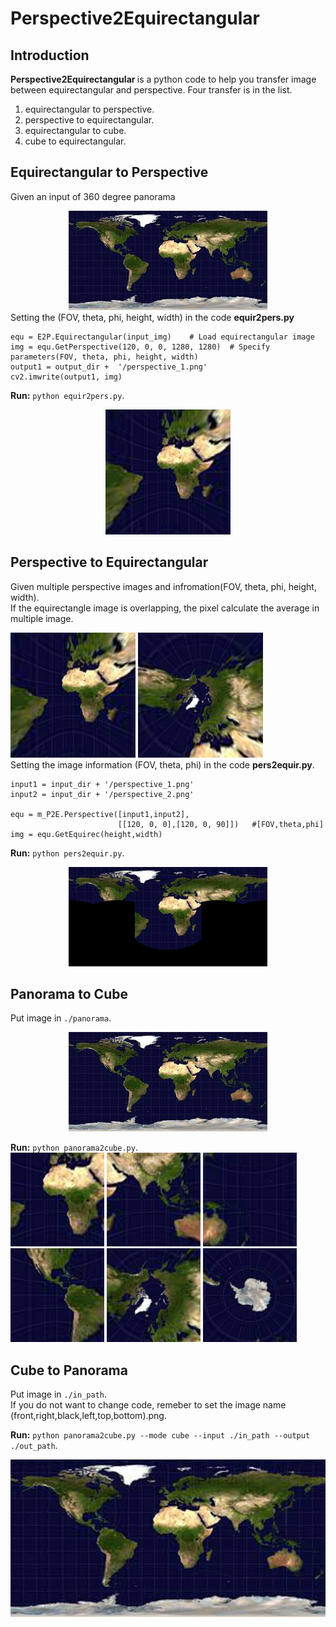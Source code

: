 # Perspective2Equirectangular
## Introduction
<strong> Perspective2Equirectangular </strong> is a python code to help you transfer image between equirectangular and perspective. Four transfer is in the list.


1.  equirectangular to perspective.
2.  perspective to equirectangular. 
3.  equirectangular to cube.  
4.  cube to equirectangular.

## Equirectangular to Perspective
Given an input of 360 degree panorama
<center><img src="panorama/world_map.jpeg"></center>
Setting the (FOV, theta, phi, height, width) in the code <strong>equir2pers.py</strong>

```
equ = E2P.Equirectangular(input_img)    # Load equirectangular image
img = equ.GetPerspective(120, 0, 0, 1280, 1280)  # Specify parameters(FOV, theta, phi, height, width)
output1 = output_dir +  '/perspective_1.png'
cv2.imwrite(output1, img)
```
**Run:**  ```python equir2pers.py```.

<center><img width="200" height="200" src="example/perspective/perspective_1.png"></center>

## Perspective to Equirectangular
Given multiple perspective images and infromation(FOV, theta, phi, height, width).  
If the equirectangle image is overlapping, the pixel calculate the average in multiple image.

<img width="200" height="200" src="example/perspective/perspective_1.png"> <img width="200" height="200" src="example/perspective/perspective_2.png">  
Setting the image information (FOV, theta, phi) in the code <strong>pers2equir.py</strong>.

```
input1 = input_dir + '/perspective_1.png'
input2 = input_dir + '/perspective_2.png'

equ = m_P2E.Perspective([input1,input2],
                        [[120, 0, 0],[120, 0, 90]])   #[FOV,theta,phi]
img = equ.GetEquirec(height,width)
```
**Run:**  ```python pers2equir.py```.
<center><img width="318" height="159" src="example/equirectangle/output.png"></center>

## Panorama to Cube
Put image in `./panorama`.   
<center><img src="panorama/world_map.jpeg"></center>

**Run:**  ```python panorama2cube.py```.   
<img width="150" height="150" src="output/00/front.png"> <img width="150" height="150" src="output/00/right.png"> <img width="150" height="150" src="output/00/back.png">  
<img width="150" height="150" src="output/00/left.png"> <img width="150" height="150" src="output/00/top.png"> <img width="150" height="150" src="output/00/bottom.png">

## Cube to Panorama
Put image in `./in_path`.  
If you do not want to change code, remeber to set the image name (front,right,black,left,top,bottom).png. 

**Run:**  ```python panorama2cube.py --mode cube --input ./in_path --output ./out_path```.

<center><img src="output/output.png"></center>




